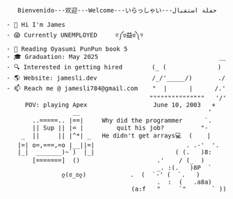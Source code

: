 

<!--
**skxvtchy/skxvtchy** is a ✨ _special_ ✨ repository because its `README.md` (this file) appears on your GitHub profile.
Here are some ideas to get you started:
-->
<pre>
                                                                   ,:                                          __|__
   Bienvenido---欢迎---Welcome---いらっしゃい---حفلة استقبال           ,' |                                    ------oo(_)oo------
                                                                /   :              __,-~~/~    `---.      
- 👋 Hi I'm James                                            --'   /              _/_,---(      ,    ) 
- 😱 Currently UNEMPLOYED     ୧༼ಠ益ಠ༽୨                       \/ />/           __ /        <    /   )  \___
- 📰 Reading Oyasumi PunPun book 5                           / /_\-- --===;;;'====------------------===;;;===------ -
- 🎓 Graduation: May 2025                                 __/   /               \/  ~"~"~"~"~"~\~"~)~"/
- 🔍 Interested in getting hired        (_ (              ) '-. /               (_ (   \  (     >    \)
- 🌎 Website: jamesli.dev               /_/'_____/)       ./  :\                 \_( _ <         >_>'        ( ͡° ͜ʖ ͡°)ﾉ⌐■-■ 
- 📫 Reach me @ jamesli784@gmail.com    "  |      |      /.' '                      ~ `-i' ::>|--"           -Rizzard of Oz
                                       """""""""""""""   '/'     pls hire me            I;|.|.|
     POV: playing Apex                  June 10, 2003   +      I have no cache         <|i::|i|`.        Pointer?
                  __                                   '      -not a joke  ಠ_ಠ       (` ^'"`-' ")   I barely know her
       ..=====.. |==|     Why did the programmer      `.                                                 (☞ﾟヮﾟ)☞
       || Sup || |= |         quit his job?          "-                     
    _  ||     || |^*| _   He didn't get arrays💻  (    |               .==\""/==.    
   |=| o=,===,=o |__||=|                         . .-'  '.             ((+) .  .:)                 
   |_|  _______)~`)  |_|                      ( (.   )8:               |'.-(o)-.'|         Thanks For Visiting!!!
       [=======]  ()                     .'    / (_  )                 \/  \_/  \/              ⊂(◉‿◉)つ
                                         _. :(.   )8P  `            I dont even own a               
               ლ(ಠ_ಠლ)            .  (  `-' (  `.   )                  console
                                         .  :  (   .a8a)          but I do have a 1080ti       
                                  (a:f   "     `"       ` ))
</pre>
